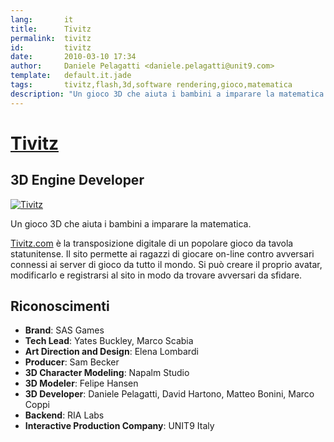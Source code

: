 ```yaml
---
lang:       it
title:      Tivitz
permalink:  tivitz
id:         tivitz
date:       2010-03-10 17:34
author:     Daniele Pelagatti <daniele.pelagatti@unit9.com>
template:   default.it.jade
tags:       tivitz,flash,3d,software rendering,gioco,matematica
description: "Un gioco 3D che aiuta i bambini a imparare la matematica."
---
```


# [Tivitz](http://www.tivitz.com/game/3d/) #
## 3D Engine Developer ##

[![](#{base}img/tivitz.jpg "Tivitz")](http://www.tivitz.com/game/3d/)

Un gioco 3D che aiuta i bambini a imparare la matematica.

[Tivitz.com](http://www.tivitz.com/game/3d/) è la transposizione digitale di un
popolare gioco da tavola statunitense. Il sito permette ai ragazzi di giocare
on-line contro avversari connessi ai server di gioco da tutto il mondo. Si può
creare il proprio avatar, modificarlo e registrarsi al sito in modo da trovare
avversari da sfidare.

## Riconoscimenti ##

 * **Brand**: SAS Games 
 * **Tech Lead**: Yates Buckley, Marco Scabia 
 * **Art Direction and Design**: Elena Lombardi
 * **Producer**: Sam Becker 
 * **3D Character Modeling**: Napalm Studio 
 * **3D Modeler**: Felipe Hansen 
 * **3D Developer**: Daniele Pelagatti, David Hartono, Matteo Bonini, Marco Coppi 
 * **Backend**: RIA Labs 
 * **Interactive Production Company**: UNIT9 Italy

